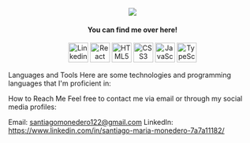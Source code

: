 <p align="center">
  <img src="https://capsule-render.vercel.app/api?text=Hey Everyone!🕹️&animation=fadeIn&type=waving&color=gradient&height=100"/>
</p>
<h4 align="center">  
You can find me over here!
</h4>

<p align="center">
  <img src="[https://cdn.worldvectorlogo.com/logos/react.svg](https://pics.freeicons.io/uploads/icons/png/16090541531530099327-512.png](https://pics.freeicons.io/uploads/icons/png/16090541531530099327-512.png)" alt="Linkedin" height="40"/>
  <img src="https://cdn.worldvectorlogo.com/logos/react-native-firebase-1.svg" alt="React Native" height="40"/>
  <img src="https://cdn.worldvectorlogo.com/logos/html5-2.svg" alt="HTML5" height="40"/>
  <img src="https://cdn.worldvectorlogo.com/logos/css-5.svg" alt="CSS3" height="40"/>
  <img src="https://cdn.worldvectorlogo.com/logos/javascript-1.svg" alt="JavaScript" height="40"/>
  <img src="https://cdn.worldvectorlogo.com/logos/typescript.svg" alt="TypeScript" height="40"/>
</p>


Languages and Tools
Here are some technologies and programming languages that I'm proficient in:


How to Reach Me
Feel free to contact me via email or through my social media profiles:

Email: santiagomonedero122@gmail.com
LinkedIn: https://www.linkedin.com/in/santiago-maria-monedero-7a7a11182/
